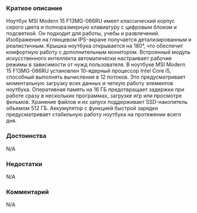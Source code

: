 ### **Краткое описание**
Ноутбук MSI Modern 15 F13MG-066RU имеет классический корпус серого цвета и полноразмерную клавиатуру с цифровым блоком и подсветкой. Он подходит для работы, учебы и развлечений. Изображение на глянцевом IPS-экране получается детализированным и реалистичным. Крышка ноутбука открывается на 180°, что обеспечит комфортную работу с дополнительным монитором. Встроенный модуль искусственного интеллекта автоматически настраивает рабочие режимы в зависимости от нужд пользователя.  В ноутбуке MSI Modern 15 F13MG-066RU установлен 10-ядерный процессор Intel Core i5, способный выполнять вычисления в 12 потоков. Это предусматривает моментальную загрузку всех данных и четкую работу элементов ноутбука. Оперативная память на 16 ГБ предотвращает задержки при работе сразу в нескольких программах, загрузке игр или просмотре фильмов. Хранение файлов и их запуск поддерживает SSD-накопитель объемом 512 ГБ. Аккумулятор с функцией быстрой зарядки предусматривает стабильную работу ноутбука на протяжении всего дня.

### **Достоинства**
N/A

### **Недостатки**
N/A

### **Комментарий**
N/A
